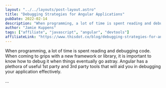 ```yaml
---
layout: "../../layouts/post-layout.astro"
title: "Debugging Strategies for Angular Applications"
pubDate: 2022-02-14
description: "When programming, a lot of time is spent reading and debugging code. When coming to grips with a new framework or library, it is important to know how to debug it when things eventually go astray. Angular has a plethora of useful 1st party and 3rd party tools that will aid you in debugging your application effectively."
author: "Jamie Kuppens"
tags: ["affiliate", "javascript", "angular", "devtools"]
affiliateLink: "https://www.thisdot.co/blog/debugging-strategies-for-angular-applications"
---
```


When programming, a lot of time is spent reading and debugging code. When coming
to grips with a new framework or library, it is important to know how to debug
it when things eventually go astray. Angular has a plethora of useful 1st party
and 3rd party tools that will aid you in debugging your application effectively.

<!--more-->

...
